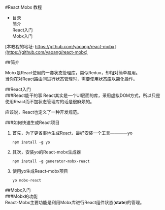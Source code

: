 #React Mobx 教程
* 目录  
简介  
React入门  
Mobx入门  

[本教程的地址: https://github.com/yaoang/react-mobx](https://github.com/yaoang/react-mobx)  

##简介

Mobx是React使用的一套状态管理库，类似Redux，却相对简单易用。  
当你在对React路由间进行状态管理时，需要使用状态库以简化操作。  

##React入门  
###React能干的事
React其实是一个UI层面的库，采用虚拟DOM方式，所以只是使用React而不加状态管理库的话是很麻烦的。

应该说，React也定义了一种开发规范。

###如何快速生成React项目
1. 首先，为了更省事地生成React，最好安装一个工具————yo  
	```
	npm install -g yo
	```  
2. 其次，安装yo的React-mobx生成器  
	```
	npm install -g generator-mobx-react
	```  
3. 使用yo生成React-mobx项目  
	```
	yo mobx-react  
	```
  
##Mobx入门  
###Mobx的功能  
React-Mobx主要功能是利用Mobx库进行React组件状态(**state**)的管理。  
